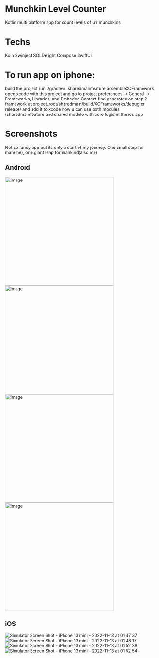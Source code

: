 # Munchkin Level Counter
Kotlin multi platform app for count levels of u'r munchkins

# Techs
Koin
Swinject
SQLDelight
Compose
SwiftUi

# To run app on iphone:
build the project
run ./gradlew :sharedmainfeature:assembleXCFramework
open xcode with this project and go to project preferences -> General -> Frameworks, Libraries, and Embeded Content
find generated on step 2 framework at project_root/sharedmain/build/XCFrameworks/debug or release/ and add it to xcode
now u can use both modules (sharedmainfeature and shared module with core logic)in the ios app

# Screenshots
Not so fancy app but its only a start of my journey. One small step for man(me), one giant leap for mankind(also me)
## Android
<img height="358" alt="image" src="https://user-images.githubusercontent.com/37439482/201497931-11698699-4b28-4636-9cb0-f05aad78ef55.png">
<img height="358" alt="image" src="https://user-images.githubusercontent.com/37439482/201497933-69bae87b-b0d2-47f0-8edf-8445dcda9ba1.png">
<img height="358" alt="image" src="https://user-images.githubusercontent.com/37439482/201497935-377810da-390c-41ae-a280-f5c731ce8aab.png">
<img height="358" alt="image" src="https://user-images.githubusercontent.com/37439482/201497938-ed4545a0-729c-455a-9bb0-a08176847ad4.png">

## iOS
![Simulator Screen Shot - iPhone 13 mini - 2022-11-13 at 01 47 37](https://user-images.githubusercontent.com/37439482/201497949-a2b2a962-34ac-48c0-b9ff-32f113eca37f.png)
![Simulator Screen Shot - iPhone 13 mini - 2022-11-13 at 01 48 17](https://user-images.githubusercontent.com/37439482/201497951-ae4c8d7f-2ac8-412a-a148-50377298053c.png)
![Simulator Screen Shot - iPhone 13 mini - 2022-11-13 at 01 52 38](https://user-images.githubusercontent.com/37439482/201497952-bd200692-a063-42f9-9a8f-277b5707f250.png)
![Simulator Screen Shot - iPhone 13 mini - 2022-11-13 at 01 52 54](https://user-images.githubusercontent.com/37439482/201497953-d79826c5-551e-4d29-ad49-f9a392cba882.png)
